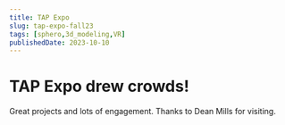```yaml
---
title: TAP Expo
slug: tap-expo-fall23
tags: [sphero,3d_modeling,VR]
publishedDate: 2023-10-10
---
```


# TAP Expo drew crowds!

Great projects and lots of engagement. Thanks to Dean Mills for visiting.
